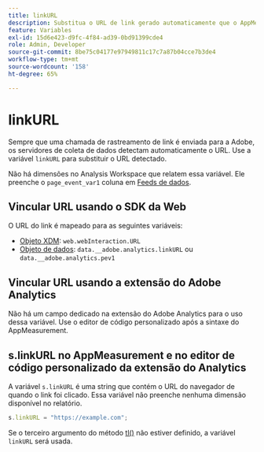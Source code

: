 ```yaml
---
title: linkURL
description: Substitua o URL de link gerado automaticamente que o AppMeasurement usa nas chamadas de rastreamento de link.
feature: Variables
exl-id: 15d6e423-d9fc-4f84-ad39-0bd91399cde4
role: Admin, Developer
source-git-commit: 8be75c04177e97949811c17c7a87b04cce7b3de4
workflow-type: tm+mt
source-wordcount: '158'
ht-degree: 65%

---
```


# linkURL

Sempre que uma chamada de rastreamento de link é enviada para a Adobe, os servidores de coleta de dados detectam automaticamente o URL. Use a variável `linkURL` para substituir o URL detectado.

Não há dimensões no Analysis Workspace que relatem essa variável. Ele preenche o `page_event_var1` coluna em [Feeds de dados](/help/export/analytics-data-feed/data-feed-overview.md).

## Vincular URL usando o SDK da Web

O URL do link é mapeado para as seguintes variáveis:

* [Objeto XDM](/help/implement/aep-edge/xdm-var-mapping.md): `web.webInteraction.URL`
* [Objeto de dados](/help/implement/aep-edge/data-var-mapping.md): `data.__adobe.analytics.linkURL` ou `data.__adobe.analytics.pev1`

## Vincular URL usando a extensão do Adobe Analytics

Não há um campo dedicado na extensão do Adobe Analytics para o uso dessa variável. Use o editor de código personalizado após a sintaxe do AppMeasurement.

## s.linkURL no AppMeasurement e no editor de código personalizado da extensão do Analytics

A variável `s.linkURL` é uma string que contém o URL do navegador de quando o link foi clicado. Essa variável não preenche nenhuma dimensão disponível no relatório.

```js
s.linkURL = "https://example.com";
```

Se o terceiro argumento do método [tl()](../functions/tl-method.md) não estiver definido, a variável `linkURL` será usada.
